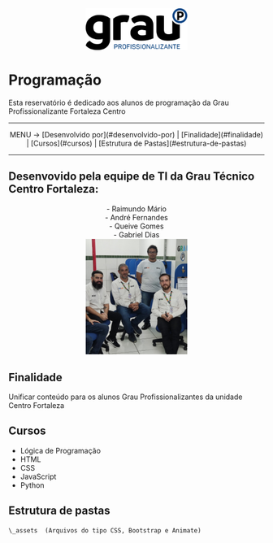 <div align="center">
<img src="_assets/logo.svg" alt="Texto Alternativo" width="200px">
</div>

# Programação

Esta reservatório é dedicado aos alunos de programação da Grau Profissionalizante Fortaleza Centro

-----
<div align="center">
MENU -> [Desenvolvido por](#desenvolvido-por) | [Finalidade](#finalidade) | [Cursos](#cursos) | [Estrutura de Pastas](#estrutura-de-pastas)
</div>

-----

<a name="desenvolvido-por"></a>
## Desenvovido pela equipe de TI da Grau Técnico Centro Fortaleza:
<div align="center">
- Raimundo Mário<br>
- André Fernandes<br>
- Queive Gomes<br>
- Gabriel Dias<br>
<img src="_assets/equipe_ti.png" alt="Texto Alternativo" width="200px">
</div>

<a name="finalidade"></a>
## Finalidade
Unificar conteúdo para os alunos Grau Profissionalizantes da unidade Centro Fortaleza

<a name="cursos"></a>
## Cursos
- Lógica de Programação
- HTML
- CSS
- JavaScript
- Python

<a name="estrutura-de-pastas"></a>
## Estrutura de pastas

```
\_assets  (Arquivos do tipo CSS, Bootstrap e Animate)

```